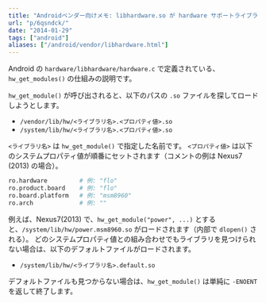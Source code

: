```yaml
---
title: "Androidベンダー向けメモ: libhardware.so が hardware サポートライブラリをロードする仕組み"
url: "p/6qsndck/"
date: "2014-01-29"
tags: ["android"]
aliases: ["/android/vendor/libhardware.html"]
---
```


Android の `hardware/libhardware/hardware.c` で定義されている、`hw_get_modules()` の仕組みの説明です。

`hw_get_module()` が呼び出されると、以下のパスの `.so` ファイルを探してロードしようとします。

- `/vendor/lib/hw/<ライブラリ名>.<プロパティ値>.so`
- `/system/lib/hw/<ライブラリ名>.<プロパティ値>.so`

`<ライブラリ名>` は `hw_get_module()` で指定した名前です。
`<プロパティ値>` は以下のシステムプロパティ値が順番にセットされます（コメントの例は Nexus7 (2013) の場合）。

```python
ro.hardware         # 例: "flo"
ro.product.board    # 例: "flo"
ro.board.platform   # 例: "msm8960"
ro.arch             # 例: ""
```

例えば、Nexus7(2013) で、`hw_get_module("power", ...)` とすると、`/system/lib/hw/power.msm8960.so` がロードされます（内部で `dlopen()` される）。
どのシステムプロパティ値との組み合わせでもライブラリを見つけられない場合は、以下のデフォルトファイルがロードされます。

- `/system/lib/hw/<ライブラリ名>.default.so`

デフォルトファイルも見つからない場合は、`hw_get_module()` は単純に `-ENOENT` を返して終了します。

